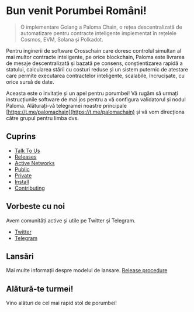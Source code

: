 # Bun venit Porumbei Români!
> O implementare Golang a Paloma Chain, o rețea descentralizată de automatizare pentru contracte inteligente
> implementat în rețelele Cosmos, EVM, Solana și Polkadot.

Pentru inginerii de software Crosschain care doresc controlul simultan al mai multor contracte inteligente, pe orice blockchain, Paloma este livrarea de mesaje descentralizată și bazată pe consens, conștientizarea rapidă a statului, calcularea stării cu costuri reduse și un sistem puternic de atestare care permite executarea contractelor inteligente, scalabile, încrucișate, cu orice sursă de date.

Aceasta este o invitație și un apel pentru porumbei! Vă rugăm să urmați instrucțiunile software de mai jos pentru a vă configura validatorul și nodul Paloma. Alăturați-vă telegramei noastre principale [https://t.me/palomachain](https://t.me/palomachain) și vă vom direcționa către grupul pentru limba dvs.


## Cuprins
- [Talk To Us](#talk-to-us) 
- [Releases](#releases) 
- [Active Networks](#active-networks) 
- [Public](#public)
- [Private](#private) 
- [Install](#install) 
- [Contributing](CONTRIBUTING.md)

## Vorbeste cu noi
Avem comunități active și utile pe Twitter și Telegram.
* [Twitter](https://twitter.com/paloma_chain) 
* [Telegram](https://t.me/palomachain)

## Lansări
Mai multe informații despre modelul de lansare.
[Release procedure](CONTRIBUTING.md#release-procedure) 

## Alătură-te turmei!
Vino alături de cel mai rapid stol de porumbei!

